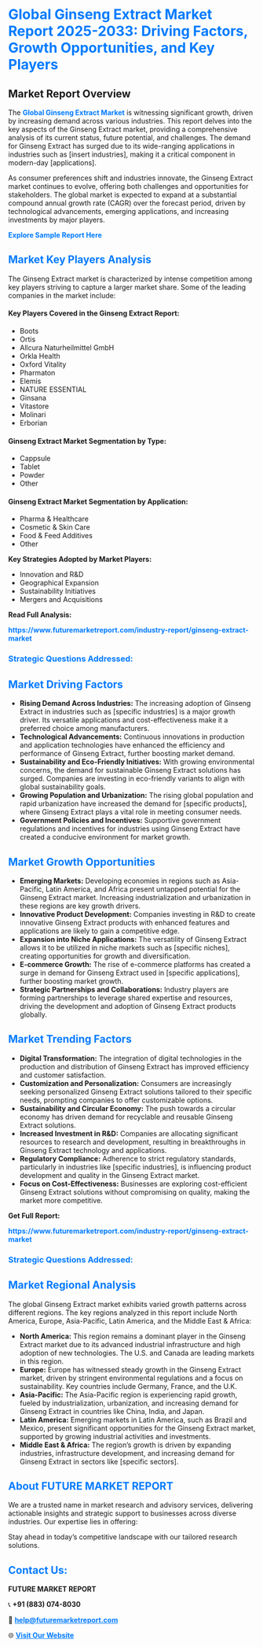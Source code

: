 <h1 style="color: #007BFF;">Global Ginseng Extract Market Report 2025-2033: Driving Factors, Growth Opportunities, and Key Players</h1>

<section id="overview">
<h2>Market Report Overview</h2>
<p>The <a href="https://www.futuremarketreport.com/industry-report/ginseng-extract-market" style="color: #007BFF; text-decoration: none;"><strong>Global Ginseng Extract Market</strong></a> is witnessing significant growth, driven by increasing demand across various industries. This report delves into the key aspects of the Ginseng Extract market, providing a comprehensive analysis of its current status, future potential, and challenges. The demand for Ginseng Extract has surged due to its wide-ranging applications in industries such as [insert industries], making it a critical component in modern-day [applications].</p>
<p>As consumer preferences shift and industries innovate, the Ginseng Extract market continues to evolve, offering both challenges and opportunities for stakeholders. The global market is expected to expand at a substantial compound annual growth rate (CAGR) over the forecast period, driven by technological advancements, emerging applications, and increasing investments by major players.</p>
</section>

<section id="overview">
<p><a href="https://www.futuremarketreport.com/request-sample/reportId=80333" style="color: #007BFF; text-decoration: none;"><strong>Explore Sample Report Here</strong></a></p>
</section>

<section id="key-players">
<h2 style="color: #007BFF;">Market Key Players Analysis</h2>
<p>The Ginseng Extract market is characterized by intense competition among key players striving to capture a larger market share. Some of the leading companies in the market include:</p>
<h4>Key Players Covered in the Ginseng Extract Report:</h4>
<ul><li>Boots</li><li>Ortis</li><li>Allcura Naturheilmittel GmbH</li><li>Orkla Health</li><li>Oxford Vitality</li><li>Pharmaton</li><li>Elemis</li><li>NATURE ESSENTIAL</li><li>Ginsana</li><li>Vitastore</li><li>Molinari</li><li>Erborian</li></ul>
<h4>Ginseng Extract Market Segmentation by Type:</h4>
<ul><li>Cappsule</li><li>Tablet</li><li>Powder</li><li>Other</li></ul>

<h4>Ginseng Extract Market Segmentation by Application:</h4>
<ul><li>Pharma &amp; Healthcare</li><li>Cosmetic &amp; Skin Care</li><li>Food &amp; Feed Additives</li><li>Other</li></ul>
<p><strong>Key Strategies Adopted by Market Players:</strong></p>
<ul>
<li>Innovation and R&D</li>
<li>Geographical Expansion</li>
<li>Sustainability Initiatives</li>
<li>Mergers and Acquisitions</li>
</ul>
</section>

<section>
<p><strong>Read Full Analysis: </strong></p><a href="https://www.futuremarketreport.com/industry-report/ginseng-extract-market" style="color: #007BFF; text-decoration: none;"><strong>https://www.futuremarketreport.com/industry-report/ginseng-extract-market</strong></a>
<h3 style="color: #007BFF;">Strategic Questions Addressed:</h3>
</section>

<section id="driving-factors">
<h2 style="color: #007BFF;">Market Driving Factors</h2>
<ul>
<li><strong>Rising Demand Across Industries:</strong> The increasing adoption of Ginseng Extract in industries such as [specific industries] is a major growth driver. Its versatile applications and cost-effectiveness make it a preferred choice among manufacturers.</li>
<li><strong>Technological Advancements:</strong> Continuous innovations in production and application technologies have enhanced the efficiency and performance of Ginseng Extract, further boosting market demand.</li>
<li><strong>Sustainability and Eco-Friendly Initiatives:</strong> With growing environmental concerns, the demand for sustainable Ginseng Extract solutions has surged. Companies are investing in eco-friendly variants to align with global sustainability goals.</li>
<li><strong>Growing Population and Urbanization:</strong> The rising global population and rapid urbanization have increased the demand for [specific products], where Ginseng Extract plays a vital role in meeting consumer needs.</li>
<li><strong>Government Policies and Incentives:</strong> Supportive government regulations and incentives for industries using Ginseng Extract have created a conducive environment for market growth.</li>
</ul>
</section>

<section id="growth-opportunities">
<h2 style="color: #007BFF;">Market Growth Opportunities</h2>
<ul>
<li><strong>Emerging Markets:</strong> Developing economies in regions such as Asia-Pacific, Latin America, and Africa present untapped potential for the Ginseng Extract market. Increasing industrialization and urbanization in these regions are key growth drivers.</li>
<li><strong>Innovative Product Development:</strong> Companies investing in R&D to create innovative Ginseng Extract products with enhanced features and applications are likely to gain a competitive edge.</li>
<li><strong>Expansion into Niche Applications:</strong> The versatility of Ginseng Extract allows it to be utilized in niche markets such as [specific niches], creating opportunities for growth and diversification.</li>
<li><strong>E-commerce Growth:</strong> The rise of e-commerce platforms has created a surge in demand for Ginseng Extract used in [specific applications], further boosting market growth.</li>
<li><strong>Strategic Partnerships and Collaborations:</strong> Industry players are forming partnerships to leverage shared expertise and resources, driving the development and adoption of Ginseng Extract products globally.</li>
</ul>
</section>

<section id="trending-factors">
<h2 style="color: #007BFF;">Market Trending Factors</h2>
<ul>
<li><strong>Digital Transformation:</strong> The integration of digital technologies in the production and distribution of Ginseng Extract has improved efficiency and customer satisfaction.</li>
<li><strong>Customization and Personalization:</strong> Consumers are increasingly seeking personalized Ginseng Extract solutions tailored to their specific needs, prompting companies to offer customizable options.</li>
<li><strong>Sustainability and Circular Economy:</strong> The push towards a circular economy has driven demand for recyclable and reusable Ginseng Extract solutions.</li>
<li><strong>Increased Investment in R&D:</strong> Companies are allocating significant resources to research and development, resulting in breakthroughs in Ginseng Extract technology and applications.</li>
<li><strong>Regulatory Compliance:</strong> Adherence to strict regulatory standards, particularly in industries like [specific industries], is influencing product development and quality in the Ginseng Extract market.</li>
<li><strong>Focus on Cost-Effectiveness:</strong> Businesses are exploring cost-efficient Ginseng Extract solutions without compromising on quality, making the market more competitive.</li>
</ul>
</section>

<section>
<p><strong>Get Full Report: </strong></p><a href="https://www.futuremarketreport.com/industry-report/ginseng-extract-market" style="color: #007BFF; text-decoration: none;"><strong>https://www.futuremarketreport.com/industry-report/ginseng-extract-market</strong></a>
<h3 style="color: #007BFF;">Strategic Questions Addressed:</h3>
</section>


<section id="regional-analysis">
<h2 style="color: #007BFF;">Market Regional Analysis</h2>
<p>The global Ginseng Extract market exhibits varied growth patterns across different regions. The key regions analyzed in this report include North America, Europe, Asia-Pacific, Latin America, and the Middle East & Africa:</p>
<ul>
<li><strong>North America:</strong> This region remains a dominant player in the Ginseng Extract market due to its advanced industrial infrastructure and high adoption of new technologies. The U.S. and Canada are leading markets in this region.</li>
<li><strong>Europe:</strong> Europe has witnessed steady growth in the Ginseng Extract market, driven by stringent environmental regulations and a focus on sustainability. Key countries include Germany, France, and the U.K.</li>
<li><strong>Asia-Pacific:</strong> The Asia-Pacific region is experiencing rapid growth, fueled by industrialization, urbanization, and increasing demand for Ginseng Extract in countries like China, India, and Japan.</li>
<li><strong>Latin America:</strong> Emerging markets in Latin America, such as Brazil and Mexico, present significant opportunities for the Ginseng Extract market, supported by growing industrial activities and investments.</li>
<li><strong>Middle East & Africa:</strong> The region’s growth is driven by expanding industries, infrastructure development, and increasing demand for Ginseng Extract in sectors like [specific sectors].</li>
</ul>
</section>

<footer>
<h2 style="color: #007BFF;">About FUTURE MARKET REPORT</h2>
<p>We are a trusted name in market research and advisory services, delivering actionable insights and strategic support to businesses across diverse industries. Our expertise lies in offering:</p>

<p>Stay ahead in today’s competitive landscape with our tailored research solutions.</p>

<h2 style="color: #007BFF;">Contact Us:</h2>
<p><strong>FUTURE MARKET REPORT</strong></p>
<p>📞 <strong>+91 (883) 074-8030</strong></p>
<p>📧 <strong><a href="mailto:help@futuremarketreport.com" style="color: #007BFF;">help@futuremarketreport.com</a></strong></p>
<p>🌐 <strong><a href="https://www.futuremarketreport.com/" style="color: #007BFF;">Visit Our Website</a></strong></p>
</footer>
